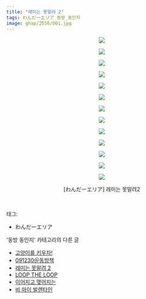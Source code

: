 ```yaml
---
title: "레미는 못말려 2"
tags: わんだーエリア 동방_동인지
image: ghap/2556/001.jpg
---
```

<div class="article">
<p style="text-align: center; clear: none; float: none;"><img src="{{ site.nasurl }}/ghap/2556/001.jpg"/></p>
<p style="text-align: center; clear: none; float: none;"><img src="{{ site.nasurl }}/ghap/2556/002.jpg"/></p>
<p style="text-align: center; clear: none; float: none;"><img src="{{ site.nasurl }}/ghap/2556/003.jpg"/></p>
<p style="text-align: center; clear: none; float: none;"><img src="{{ site.nasurl }}/ghap/2556/004.jpg"/></p>
<p style="text-align: center; clear: none; float: none;"><img src="{{ site.nasurl }}/ghap/2556/005.jpg"/></p>
<p style="text-align: center; clear: none; float: none;"><img src="{{ site.nasurl }}/ghap/2556/006.jpg"/></p>
<p style="text-align: center; clear: none; float: none;"><img src="{{ site.nasurl }}/ghap/2556/007.jpg"/></p>
<p style="text-align: center; clear: none; float: none;"><img src="{{ site.nasurl }}/ghap/2556/008.jpg"/></p>
<p style="text-align: center; clear: none; float: none;"><img src="{{ site.nasurl }}/ghap/2556/009.jpg"/></p>
<p style="text-align: center; clear: none; float: none;"><img src="{{ site.nasurl }}/ghap/2556/010.jpg"/></p>
<p style="text-align: center; clear: none; float: none;"><img src="{{ site.nasurl }}/ghap/2556/011.jpg"/></p>
<p style="text-align: center; clear: none; float: none;"><img src="{{ site.nasurl }}/ghap/2556/012.jpg"/></p>
<p style="text-align: center; clear: none; float: none;"><img src="{{ site.nasurl }}/ghap/2556/013.jpg"/></p>
<p style="text-align: center; clear: none; float: none;">[わんだーエリア] 레미는 못말려2</p>
<p><br/></p>
</div><div class="tagTrail">
<p>태그: </p>
<ul>
<li>わんだーエリア</li>
</ul>
</div><div class="another">
<p>'동방 동인지' 카테고리의 다른 글</p>
<ul>
<li><a href="/2016-10-12-ghap_2558">고양이를 키우자!</a></li>
<li><a href="/2016-10-12-ghap_2557">091230＠동방책</a></li>
<li><a href="/2016-10-12-ghap_2556">레미는 못말려 2</a></li>
<li><a href="/2016-10-12-ghap_2555">LOOP THE LOOP</a></li>
<li><a href="/2016-10-12-ghap_2554">이어지고 맺어지는</a></li>
<li><a href="/2016-10-12-ghap_2553">비 마이 발렌타인</a></li>
</ul>
</div><div class="cb_module cb_fluid">
<div class="cb_wrt cb_profile">
</div><!-- commentList close -->
</div>